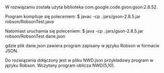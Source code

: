 
W rozwiązaniu została użyta biblioteka com.google.code.gson:gson:2.8.52.

Program kompiluje się poleceniem:
$ javac -cp .:jars/gson-2.8.5.jar robson/RobsonTest.java 

Natomiast uruchamia się poleceniem:
$ java -cp .:jars/gson-2.8.5.jar robson/RobsonTest dane.json

gdzie plik dane.json zawiera program zapisany w języku Robson w formacie JSON.

Do rozwiązania dołączony jest w pliku NWD.json przykładowy program w języku Robson. Wczytany program oblicza NWD(5,10).

